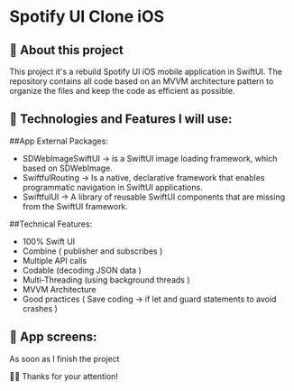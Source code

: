 # Spotify UI Clone iOS

## 📱 About this project
This project it's a rebuild Spotify UI iOS mobile application in SwiftUI.
The repository contains all code based on an MVVM architecture pattern to organize the files and keep the code as efficient as possible.

##  🤔 Technologies and Features I will use:

##App External Packages:
* SDWebImageSwiftUI -> is a SwiftUI image loading framework, which based on SDWebImage.
* SwiftfulRouting -> Is a native, declarative framework that enables programmatic navigation in SwiftUI applications.
* SwiftfulUI -> A library of reusable SwiftUI components that are missing from the SwiftUI framework.

##Technical Features:
* 100% Swift UI
* Combine ( publisher and subscribes )
* Multiple API calls
* Codable (decoding JSON data )
* Multi-Threading (using background threads )
* MVVM Architecture
* Good practices ( Save coding -> if let and guard statements to avoid crashes )

##  📱 App screens:
As soon as I finish the project


🙏🏽 Thanks for your attention! 
